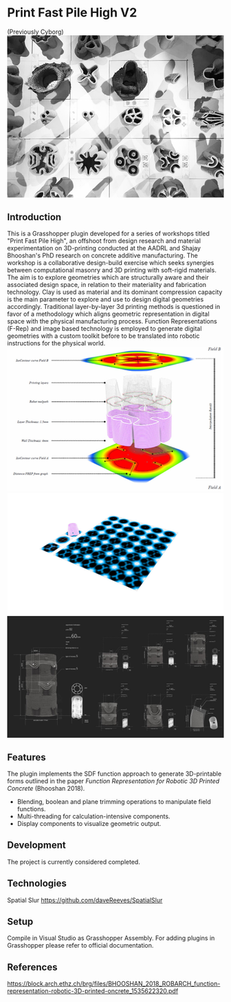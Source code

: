 # Print Fast Pile High V2
(Previously Cyborg)
![Digital Futures Exhibition](printFastPileHigh/image80.jpg)
## Introduction
This is a Grasshopper plugin developed for a series of workshops titled "Print Fast Pile High", an offshoot from design research and material experimentation on 3D-printing conducted at the AADRL and Shajay Bhooshan's PhD research on concrete additive manufacturing.
The workshop is a collaborative design-build exercise which seeks synergies between computational masonry and 3D printing with soft-rigid materials. 
The aim is to explore geometries which are structurally aware and their associated design space, in relation to their materiality and fabrication technology.
Clay is used as material and its dominant compression capacity is the main parameter to explore and use to design digital geometries accordingly. 
Traditional layer-by-layer 3d printing methods is questioned in favor of a methodology which aligns geometric representation in digital space with the physical manufacturing process. Function Representations (F-Rep) and image based technology is employed to generate digital geometries with a custom toolkit before to be translated into robotic instructions for the physical world.
![Method Diagram](printFastPileHigh/image101.jpg) 
![Layers of print](printFastPileHigh/image3.jpg)
![printing parameters](printFastPileHigh/image90.jpg)

## Features
The plugin implements the SDF function approach to generate 3D-printable forms outlined in the paper _Function Representation for Robotic
3D Printed Concrete_ (Bhooshan 2018).
* Blending, boolean and plane trimming operations to manipulate field functions. 
* Multi-threading for calculation-intensive components.
* Display components to visualize geometric output.

## Development
The project is currently considered completed.

## Technologies
Spatial Slur https://github.com/daveReeves/SpatialSlur
## Setup
Compile in Visual Studio as Grasshopper Assembly. For adding plugins in Grasshopper please refer to official documentation. 

## References

https://block.arch.ethz.ch/brg/files/BHOOSHAN_2018_ROBARCH_function-representation-robotic-3D-printed-oncrete_1535622320.pdf
